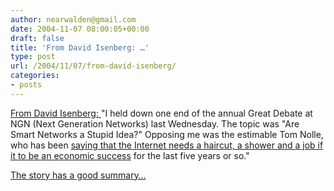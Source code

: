 ```yaml
---
author: nearwalden@gmail.com
date: 2004-11-07 08:00:05+00:00
draft: false
title: 'From David Isenberg: …'
type: post
url: /2004/11/07/from-david-isenberg/
categories:
- posts
---
```


[From David Isenberg: ](//isen.com/blog/2004/11/nolle-on-smart-networks-screw-customer.html") "I held down one end of the annual Great Debate at NGN (Next Generation Networks) last Wednesday. The topic was "Are Smart Networks a Stupid Idea?" Opposing me was the estimable Tom Nolle, who has been [saying that the Internet needs a haircut, a shower and a job if it to be an economic success](//www.exile.ru/2001-August-10/feature_story.html") for the last five years or so."





[The story has a good summary…](//isen.com/blog/2004/11/nolle-on-smart-networks-screw-customer.html")



